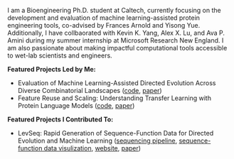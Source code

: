 I am a Bioengineering Ph.D. student at Caltech, currently focusing on the development and evaluation of machine learning-assisted protein engineering tools, co-advised by Frances Arnold and Yisong Yue. Additionally, I have collbaorated with Kevin K. Yang, Alex X. Lu, and Ava P. Amini during my summer internship at Microsoft Research New England. I am also passionate about making impactful computational tools accessible to wet-lab scientists and engineers.

**Featured Projects Led by Me:**
 -  Evaluation of Machine Learning-Assisted Directed Evolution Across Diverse Combinatorial Landscapes ([code](https://github.com/fhalab/SSMuLA), [paper](https://www.biorxiv.org/content/10.1101/2024.10.24.619774v1))
 -  Feature Reuse and Scaling: Understanding Transfer Learning with Protein Language Models ([code](https://github.com/microsoft/protein-transfer), [paper](https://proceedings.mlr.press/v235/li24a.html))

**Featured Projects I Contributed To:**
 -  LevSeq: Rapid Generation of Sequence-Function Data for Directed Evolution and Machine Learning ([sequencing pipeline](https://github.com/fhalab/LevSeq), [sequence-function data visulization](https://github.com/fhalab/LevSeq_db), [website](https://levseqdb.streamlit.app/), [paper](https://pubs.acs.org/doi/10.1021/acssynbio.4c00625))
